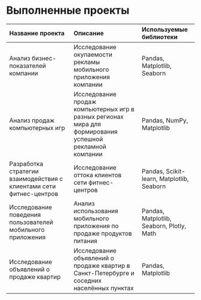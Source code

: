 # Выполненные проекты
Название проекта|Описание |Используемые библиотеки
:---|:---|:---
Анализ бизнес-показателей компании|Исследование окупаемости рекламы мобильного приложения компании|Pandas, Matplotlib, Seaborn
Анализ продаж компьютерных игр|Исследование продаж компьютерных игр в разных регионах мира для формирования успешной рекламной компании|Pandas, NumPy, Matplotlib
Разработка стратегии взаимодействия с клиентами сети фитнес-центров|Исследование оттока клиентов сети фитнес-центров|Pandas, Scikit-learn, Matplotlib, Seaborn
Исследование поведения пользователей мобильного приложения|Анализ использования мобильного приложения по продаже продуктов питания|Pandas, Matplotlib, Seaborn, Plotly, Math
Исследование объявлений о продаже квартир|Исследование объявлений о продаже квартир в Санкт-Петербурге и соседних населённых пунктах|Pandas, Matplotlib
